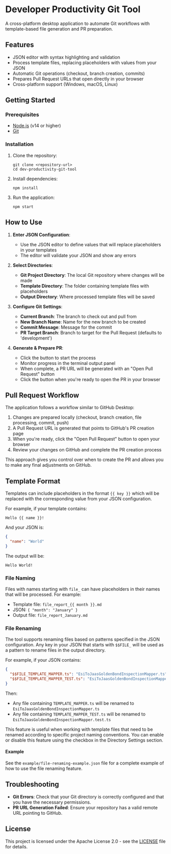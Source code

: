 # Developer Productivity Git Tool

A cross-platform desktop application to automate Git workflows with template-based file generation and PR preparation.

## Features

- JSON editor with syntax highlighting and validation
- Process template files, replacing placeholders with values from your JSON
- Automatic Git operations (checkout, branch creation, commits)
- Prepares Pull Request URLs that open directly in your browser
- Cross-platform support (Windows, macOS, Linux)

## Getting Started

### Prerequisites

- [Node.js](https://nodejs.org/) (v14 or higher)
- [Git](https://git-scm.com/)

### Installation

1. Clone the repository:
   ```
   git clone <repository-url>
   cd dev-productivity-git-tool
   ```

2. Install dependencies:
   ```
   npm install
   ```

3. Run the application:
   ```
   npm start
   ```

## How to Use

1. **Enter JSON Configuration**:
   - Use the JSON editor to define values that will replace placeholders in your templates
   - The editor will validate your JSON and show any errors

2. **Select Directories**:
   - **Git Project Directory**: The local Git repository where changes will be made
   - **Template Directory**: The folder containing template files with placeholders
   - **Output Directory**: Where processed template files will be saved

3. **Configure Git Settings**:
   - **Current Branch**: The branch to check out and pull from
   - **New Branch Name**: Name for the new branch to be created
   - **Commit Message**: Message for the commit
   - **PR Target Branch**: Branch to target for the Pull Request (defaults to 'development')

4. **Generate & Prepare PR**:
   - Click the button to start the process
   - Monitor progress in the terminal output panel
   - When complete, a PR URL will be generated with an "Open Pull Request" button
   - Click the button when you're ready to open the PR in your browser

## Pull Request Workflow

The application follows a workflow similar to GitHub Desktop:

1. Changes are prepared locally (checkout, branch creation, file processing, commit, push)
2. A Pull Request URL is generated that points to GitHub's PR creation page
3. When you're ready, click the "Open Pull Request" button to open your browser
4. Review your changes on GitHub and complete the PR creation process

This approach gives you control over when to create the PR and allows you to make any final adjustments on GitHub.

## Template Format

Templates can include placeholders in the format `{{ key }}` which will be replaced with the corresponding value from your JSON configuration.

For example, if your template contains:
```
Hello {{ name }}!
```

And your JSON is:
```json
{
  "name": "World"
}
```

The output will be:
```
Hello World!
```

### File Naming

Files with names starting with `file_` can have placeholders in their names that will be processed. For example:

- Template file: `file_report_{{ month }}.md`
- JSON: `{ "month": "January" }`
- Output file: `file_report_January.md`

### File Renaming

The tool supports renaming files based on patterns specified in the JSON configuration. Any key in your JSON that starts with `$$FILE_` will be used as a pattern to rename files in the output directory.

For example, if your JSON contains:
```json
{
  "$$FILE_TEMPLATE_MAPPER.ts": "EsiToJaasGoldenBondInspectionMapper.ts",
  "$$FILE_TEMPLATE_MAPPER_TEST.ts": "EsiToJaasGoldenBondInspectionMapper.test.ts"
}
```

Then:
- Any file containing `TEMPLATE_MAPPER.ts` will be renamed to `EsiToJaasGoldenBondInspectionMapper.ts`
- Any file containing `TEMPLATE_MAPPER_TEST.ts` will be renamed to `EsiToJaasGoldenBondInspectionMapper.test.ts`

This feature is useful when working with template files that need to be renamed according to specific project naming conventions. You can enable or disable this feature using the checkbox in the Directory Settings section.

#### Example

See the `example/file-renaming-example.json` file for a complete example of how to use the file renaming feature.

## Troubleshooting

- **Git Errors**: Check that your Git directory is correctly configured and that you have the necessary permissions.
- **PR URL Generation Failed**: Ensure your repository has a valid remote URL pointing to GitHub.

## License

This project is licensed under the Apache License 2.0 - see the [LICENSE](LICENSE) file for details.
